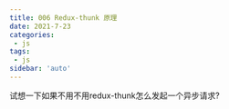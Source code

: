 ```yaml
---
title: 006 Redux-thunk 原理
date: 2021-7-23
categories: 
 - js
tags:
 - js
sidebar: 'auto'
---
```


试想一下如果不用不用redux-thunk怎么发起一个异步请求?
